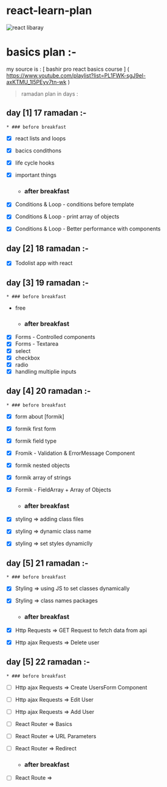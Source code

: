 # react-learn-plan
![react libaray](https://camo.githubusercontent.com/4e4a3b5c3e9c00501ec866e2f2466c5a6032f838aca5f2cf3b14450e39e8a2f0/68747470733a2f2f696d672e736869656c64732e696f2f62616467652f72656163742532302d2532333230323332612e7376673f267374796c653d666f722d7468652d6261646765266c6f676f3d7265616374266c6f676f436f6c6f723d253233363144414642)
# basics plan  :-

my source is : [ bashir pro react basics course ] ( https://www.youtube.com/playlist?list=PL1FWK-sgJ9el-axKTMU_1l5PEyv7tn-wk )

> ramadan plan in days :


## day [1] 17 ramadan :-
    * ### before breakfast 
* [x] react lists and loops
* [x] bacics condithons
* [x] life cycle hooks 
* [x] important things
    * ### after breakfast 
* [x] Conditions & Loop - conditions before template
* [x] Conditions & Loop - print array of objects
* [x] Conditions & Loop - Better performance with components


## day [2] 18 ramadan :-
* [x] Todolist app with react


## day [3] 19 ramadan :-
    * ### before breakfast 
 * free
    * ### after breakfast 
* [x] Forms - Controlled components
* [x] Forms - Textarea
* [x] select 
* [x] checkbox
* [x] radio
* [x] handling multiplie inputs

## day [4] 20 ramadan :-
    * ### before breakfast 
* [x] form about [formik]
* [x] formik first form
* [x] formik field type 
* [x] Fromik - Validation & ErrorMessage Component
* [x] formik nested objects
* [x] formik array of strings
* [x] Formik - FieldArray + Array of Objects

   * ### after breakfast 
* [x] styling => adding class files
* [x] styling => dynamic class name
* [x] styling => set styles dynamiclly

## day [5] 21 ramadan :-

    * ### before breakfast

* [x] Styling => using JS to set classes dynamically
* [x] Styling => class names packages

    * ### after breakfast 
* [x] Http Requests => GET Request to fetch data from api
* [x] Http ajax Requests => Delete user


 ## day [5] 22 ramadan :-
    * ### before breakfast

* [ ] Http ajax Requests => Create UsersForm Component
* [ ] Http ajax Requests => Edit User
* [ ] Http ajax Requests => Add User 
* [ ] React Router => Basics
* [ ] React Router => URL Parameters
* [ ] React Router => Redirect

    * ### after breakfast 
* [ ] React Route => 
